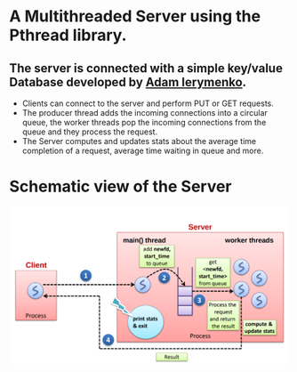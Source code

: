 # A Multithreaded Server using the Pthread library.
## The server is connected with a simple key/value Database developed by [Adam Ierymenko](https://github.com/adamierymenko).
* Clients can connect to the server and perform PUT or GET requests.  
* The producer thread adds the incoming connections into a circular queue, the worker threads pop the incoming connections from the queue and they process the request.  
* The Server computes and updates stats about the average time completion of a request, average time waiting in queue and more.  

# Schematic view of the Server
![Schematic](https://github.com/AlexandrosAlexiou/Multithreaded-Server/blob/master/Schematic.png)
